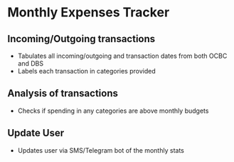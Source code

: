 <H1>Monthly Expenses Tracker</H1>
<body>
    <H2>Incoming/Outgoing transactions</H2>
    <ul>
        <li>Tabulates all incoming/outgoing and transaction dates from both OCBC and DBS</li>
        <li>Labels each transaction in categories provided</li>
    </ul>
    <H2>Analysis of transactions</H2>
    <ul>
        <li>Checks if spending in any categories are above monthly budgets</li>
    </ul>
    <H2>Update User</H2>
    <ul>
        <li>Updates user via SMS/Telegram bot of the monthly stats</li>
    </ul>
</body>